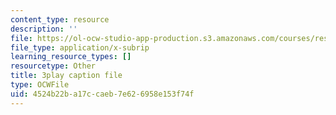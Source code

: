 ```yaml
---
content_type: resource
description: ''
file: https://ol-ocw-studio-app-production.s3.amazonaws.com/courses/res-9-003-brains-minds-and-machines-summer-course-summer-2015/4524b22ba17ccaeb7e626958e153f74f_Bn49TBjEAI4.srt
file_type: application/x-subrip
learning_resource_types: []
resourcetype: Other
title: 3play caption file
type: OCWFile
uid: 4524b22b-a17c-caeb-7e62-6958e153f74f
---
```

